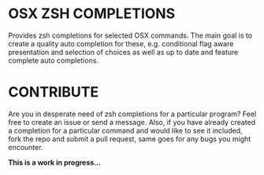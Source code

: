 OSX ZSH COMPLETIONS
===================
Provides zsh completions for selected OSX commands. The main goal is to create
a quality auto completion for these, e.g. conditional flag aware presentation
and selection of choices as well as up to date and feature complete auto
completions.

CONTRIBUTE
==========
Are you in desperate need of zsh completions for a particular program? Feel
free to create an issue or send a message. Also, if you have already created a
completion for a particular command and would like to see it included, fork the
repo and submit a pull request, same goes for any bugs you might encounter.

**This is a work in progress...**
